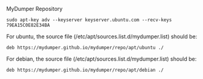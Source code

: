 MyDumper Repository

```
sudo apt-key adv --keyserver keyserver.ubuntu.com --recv-keys 79EA15C0E82E34BA
```
For ubuntu, the source file (/etc/apt/sources.list.d/mydumper.list) should be:
```
deb https://mydumper.github.io/mydumper/repo/apt/ubuntu ./
```
For debian, the source file (/etc/apt/sources.list.d/mydumper.list) should be:
```
deb https://mydumper.github.io/mydumper/repo/apt/debian ./
```
